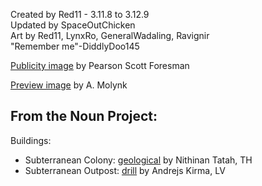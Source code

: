 Created by Red11 - 3.11.8 to 3.12.9    
Updated by SpaceOutChicken    
Art by Red11, LynxRo, GeneralWadaling, Ravignir    
"Remember me"-DiddlyDoo145

[Publicity image](https://commons.wikimedia.org/wiki/File:Zeppelin_(PSF).png) by Pearson Scott Foresman

[Preview image](https://commons.wikimedia.org/wiki/File:Ballon_poisson_de_9019s368w_0_ng451j60n.tiff) by A. Molynk

## From the Noun Project:

Buildings:
* Subterranean Colony: [geological](https://thenounproject.com/term/geological/2631469/) by Nithinan Tatah, TH
* Subterranean Outpost: [drill](https://thenounproject.com/icon/drill-1132331/) by Andrejs Kirma, LV